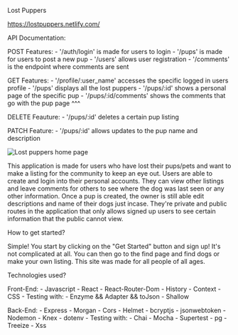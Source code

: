 Lost Puppers

https://lostpuppers.netlify.com/

API Documentation: 

POST Features:
    - '/auth/login' is made for users to login
    - '/pups' is made for users to post a new pup
    - '/users' allows user registration
    - '/comments' is the endpoint where comments are sent

GET Features:
    - '/profile/:user_name' accesses the specific logged in users profile
    - '/pups' displays all the lost puppers
    - '/pups/:id' shows a personal page of the specific pup
    - '/pups/:id/comments' shows the comments that go with the pup page ^^^

DELETE Feauture: 
    - '/pups/:id' deletes a certain pup listing

PATCH Feature:
    - '/pups/:id' allows updates to the pup name and description

![Lost puppers home page](/src/Images/homepageSS.png)

This application is made for users who have lost their pups/pets and want to make a listing for the
community to keep an eye out. Users are able to create and login into their personal accounts. They can
view other listings and leave comments for others to see where the dog was last seen or any other 
information. Once a pup is created, the owner is still able edit descriptions and name of their dogs
just incase. They're private and public routes in the application that only allows signed up users to
see certain information that the public cannot view.

How to get started?

Simple! You start by clicking on the "Get Started" button and sign up! It's not complicated at all.
You can then go to the find page and find dogs or make your own listing. This site was made for all people
of all ages.

Technologies used?

Front-End: 
    - Javascript
    - React
        - React-Router-Dom
        - History
        - Context 
    - CSS
    - Testing with:
        - Enzyme && Adapter && toJson
        - Shallow

Back-End:
    - Express
    - Morgan
    - Cors
    - Helmet
    - bcryptjs
    - jsonwebtoken
    - Nodemon
    - Knex
    - dotenv
    - Testing with:
        - Chai
        - Mocha
        - Supertest
        - pg
        - Treeize
        - Xss